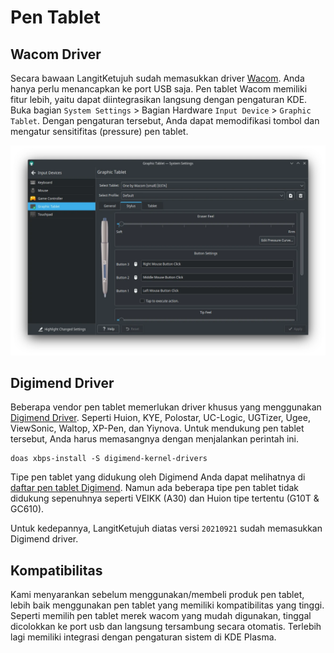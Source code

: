 # Pen Tablet

## Wacom Driver

Secara bawaan LangitKetujuh sudah memasukkan driver <a href="https://www.wacom.com" target="_blank">Wacom</a>. Anda hanya perlu menancapkan ke port USB saja. Pen tablet Wacom memiliki fitur lebih, yaitu dapat diintegrasikan langsung dengan pengaturan KDE. Buka bagian `System Settings` > Bagian Hardware `Input Device` > `Graphic Tablet`. Dengan pengaturan tersebut, Anda dapat memodifikasi tombol dan mengatur sensitifitas (pressure) pen tablet.

![Pen Tablet LangitKetujuh OS](../media/image/graphic-pen-tablet-kde-langitketujuh-id.webp)

## Digimend Driver

Beberapa vendor pen tablet memerlukan driver khusus yang menggunakan <a href="http://digimend.github.io" target="_blank">Digimend Driver</a>. Seperti Huion, KYE, Polostar, UC-Logic, UGTizer, Ugee, ViewSonic, Waltop, XP-Pen, dan Yiynova. Untuk mendukung pen tablet tersebut, Anda harus memasangnya dengan menjalankan perintah ini.

```
doas xbps-install -S digimend-kernel-drivers
```

Tipe pen tablet yang didukung oleh Digimend Anda dapat melihatnya di <a href="https://digimend.github.io/tablets" target="_blank">daftar pen tablet Digimend</a>. Namun ada beberapa tipe pen tablet tidak didukung sepenuhnya seperti VEIKK (A30) dan Huion tipe tertentu (G10T & GC610).

Untuk kedepannya, LangitKetujuh diatas versi `20210921` sudah memasukkan Digimend driver.

## Kompatibilitas

Kami menyarankan sebelum menggunakan/membeli produk pen tablet, lebih baik menggunakan pen tablet yang memiliki kompatibilitas yang tinggi. Seperti memilih pen tablet merek wacom yang mudah digunakan, tinggal dicolokkan ke port usb dan langsung tersambung secara otomatis. Terlebih lagi memiliki integrasi dengan pengaturan sistem di KDE Plasma.
